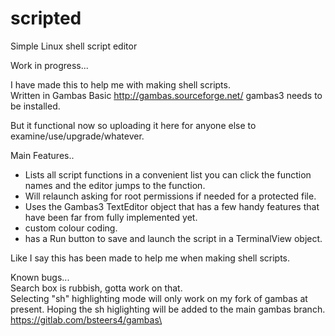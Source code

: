 # scripted
Simple Linux shell script editor

Work in progress...

I have made this to help me with making shell scripts.\
Written in Gambas Basic http://gambas.sourceforge.net/
gambas3 needs to be installed.

But it functional now so uploading it here for anyone else to examine/use/upgrade/whatever.

Main Features..

* Lists all script functions in a convenient list you can click the function names and the editor jumps to the function.
* Will relaunch asking for root permissions if needed for a protected file.
* Uses the Gambas3 TextEditor object that has a few handy features that have been far from fully implemented yet.
* custom colour coding.
* has a Run button to save and launch the script in a TerminalView object.

Like I say this has been made to help me when making shell scripts.

Known bugs...\
Search box is rubbish, gotta work on that.\
Selecting "sh" highlighting mode will only work on my fork of gambas at present. Hoping the sh higlighting will be added to the main gambas branch.\
https://gitlab.com/bsteers4/gambas\


